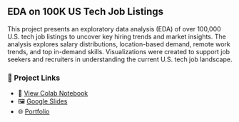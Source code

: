 ## EDA on 100K US Tech Job Listings

This project presents an exploratory data analysis (EDA) of over 100,000 U.S. tech job listings to uncover key hiring trends and market insights. The analysis explores salary distributions, location-based demand, remote work trends, and top in-demand skills. Visualizations were created to support job seekers and recruiters in understanding the current U.S. tech job landscape.

### 🔗 Project Links

- 📘 [View Colab Notebook](https://colab.research.google.com/drive/1MxC2eW6kMoiB__DacZjglcBxeg7JHC_f)
- 🖼️ [Google Slides](https://docs.google.com/presentation/d/1GrmhBiooL3McLQVvCoSY66mjjx1gkinazdj0-yCITRE/edit?slide=id.p#slide=id.p)
- 🌐 [Portfolio](https://sites.google.com/kletech.ac.in/sumanth7?usp=sharing)

